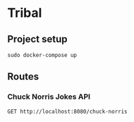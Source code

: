 # Tribal

## Project setup
```
sudo docker-compose up
```

## Routes

### Chuck Norris Jokes API
```
GET http://localhost:8080/chuck-norris
```
